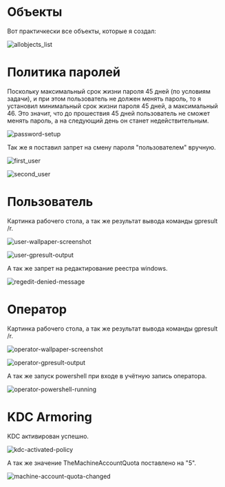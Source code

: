 # Объекты

Вот практичкески все объекты, которые я создал:

![allobjects_list](screenshots/allobjects.png)

# Политика паролей

Поскольку максимальный срок жизни пароля 45 дней (по условиям задачи), и при этом пользователь не должен менять пароль, то я установил минимальный срок жизни пароля 45 дней, а максимальный 46. Это значит, что до прошествия 45 дней пользователь не сможет менять пароль, а на следующий день он станет недействительным.

![password-setup](screenshots/password-setup.png)

Так же я поставил запрет на смену пароля "пользователем" вручную.

![first_user](screenshots/first_user.png)

![second_user](screenshots/second_user.png)

# Пользователь

Картинка рабочего стола, а так же результат вывода команды gpresult /r.

![user-wallpaper-screenshot](screenshots/user-wallpaper.png)

![user-gpresult-output](screenshots/user-gpresult.png)

А так же запрет на редактирование реестра windows.

![regedit-denied-message](screenshots/regedit-denied.png)

# Оператор

Картинка рабочего стола, а так же результат вывода команды gpresult /r.

![operator-wallpaper-screenshot](screenshots/operator-wallpaper.png)

![operator-gpresult-output](screenshots/operator-gpresult.png)

А так же запуск powershell при входе в учётную запись оператора.

![operator-powershell-running](screenshots/operator-powershell.png)

# KDC Armoring

KDC активирован успешно.

![kdc-activated-policy](screenshots/kdc-activated.png)

А так же значение TheMachineAccountQuota поставлено на "5".

![machine-account-quota-changed](screenshots/machine-account-quota.png)
